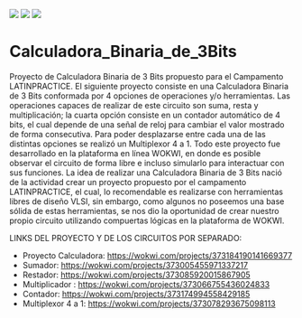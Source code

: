 ![](../../workflows/gds/badge.svg) ![](../../workflows/docs/badge.svg) ![](../../workflows/wokwi_test/badge.svg)

# Calculadora_Binaria_de_3Bits
Proyecto de Calculadora Binaria de 3 Bits propuesto para el Campamento LATINPRACTICE.
El siguiente proyecto consiste en una Calculadora Binaria de 3 Bits conformada por 4 opciones de operaciones y/o herramientas. Las operaciones capaces de realizar de este circuito son suma, resta y multiplicación; la cuarta opción consiste en un contador automático de 4 bits, el cual depende de una señal de reloj para cambiar el valor mostrado de forma consecutiva. Para poder desplazarse entre cada una de las distintas opciones se realizó un Multiplexor 4 a 1.
Todo este proyecto fue desarrollado en la plataforma en línea WOKWI, en donde es posible observar el circuito de forma libre e incluso simularlo para interactuar con sus funciones. La idea de realizar una Calculadora Binaria de 3 Bits nació de la actividad crear un proyecto propuesto por el campamento LATINPRACTICE, el cual, lo recomendable es realizarse con herramientas libres de diseño VLSI, sin embargo, como algunos no poseemos una base sólida de estas herramientas, se nos dio la oportunidad de crear nuestro propio circuito utilizando compuertas lógicas en la plataforma de WOKWI.

LINKS DEL PROYECTO Y DE LOS CIRCUITOS POR SEPARADO:
- Proyecto Calculadora: https://wokwi.com/projects/373184190141669377 
- Sumador: https://wokwi.com/projects/373005455971337217 
- Restador: https://wokwi.com/projects/373085920015867905 
- Multiplicador : https://wokwi.com/projects/373066755436024833 
- Contador: https://wokwi.com/projects/373174994558429185 
- Multiplexor 4 a 1: https://wokwi.com/projects/373078293675098113
